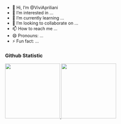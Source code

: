 - 👋 Hi, I’m @ViviApriliani
- 👀 I’m interested in ...
- 🌱 I’m currently learning ...
- 💞️ I’m looking to collaborate on ...
- 📫 How to reach me ...
- 😄 Pronouns: ...
- ⚡ Fun fact: ...

<!---
ViviApriliani/ViviApriliani is a ✨ special ✨ repository because its `README.md` (this file) appears on your GitHub profile.
You can click the Preview link to take a look at your changes.
--->
### Github Statistic
<p align="left">
<a href="https://github.com/ViviApriliani">
  <img height="180em" src="https://github-readme-stats-eight-theta.vercel.app/api?username=ViviApriliani&show_icons=true&theme=algolia&include_all_commits=true&count_private=true"/>
  <img height="180em" src="https://github-readme-stats-eight-theta.vercel.app/api/top-langs/?username=ViviApriliani&layout=compact&layout=compact&theme=algolia"/>
</a>
</p>
